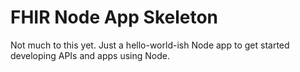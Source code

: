 # FHIR Node App Skeleton

Not much to this yet. Just a hello-world-ish Node app to get started developing APIs and apps using Node.


